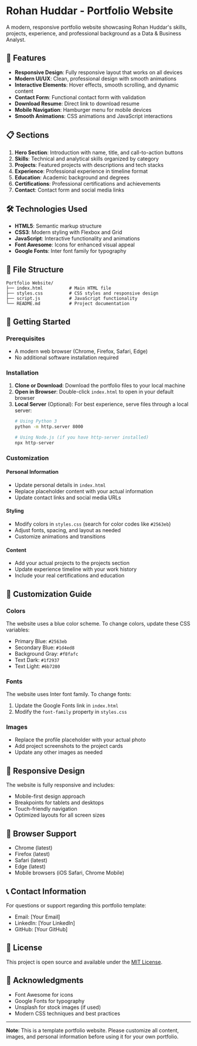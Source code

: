 # Rohan Huddar - Portfolio Website

A modern, responsive portfolio website showcasing Rohan Huddar's skills, projects, experience, and professional background as a Data & Business Analyst.

## 🚀 Features

- **Responsive Design**: Fully responsive layout that works on all devices
- **Modern UI/UX**: Clean, professional design with smooth animations
- **Interactive Elements**: Hover effects, smooth scrolling, and dynamic content
- **Contact Form**: Functional contact form with validation
- **Download Resume**: Direct link to download resume
- **Mobile Navigation**: Hamburger menu for mobile devices
- **Smooth Animations**: CSS animations and JavaScript interactions

## 📋 Sections

1. **Hero Section**: Introduction with name, title, and call-to-action buttons
2. **Skills**: Technical and analytical skills organized by category
3. **Projects**: Featured projects with descriptions and tech stacks
4. **Experience**: Professional experience in timeline format
5. **Education**: Academic background and degrees
6. **Certifications**: Professional certifications and achievements
7. **Contact**: Contact form and social media links

## 🛠️ Technologies Used

- **HTML5**: Semantic markup structure
- **CSS3**: Modern styling with Flexbox and Grid
- **JavaScript**: Interactive functionality and animations
- **Font Awesome**: Icons for enhanced visual appeal
- **Google Fonts**: Inter font family for typography

## 📁 File Structure

```
Portfolio Website/
├── index.html          # Main HTML file
├── styles.css          # CSS styles and responsive design
├── script.js           # JavaScript functionality
└── README.md           # Project documentation
```

## 🚀 Getting Started

### Prerequisites

- A modern web browser (Chrome, Firefox, Safari, Edge)
- No additional software installation required

### Installation

1. **Clone or Download**: Download the portfolio files to your local machine
2. **Open in Browser**: Double-click `index.html` to open in your default browser
3. **Local Server** (Optional): For best experience, serve files through a local server:
   ```bash
   # Using Python 3
   python -m http.server 8000
   
   # Using Node.js (if you have http-server installed)
   npx http-server
   ```

### Customization

#### Personal Information
- Update personal details in `index.html`
- Replace placeholder content with your actual information
- Update contact links and social media URLs

#### Styling
- Modify colors in `styles.css` (search for color codes like `#2563eb`)
- Adjust fonts, spacing, and layout as needed
- Customize animations and transitions

#### Content
- Add your actual projects to the projects section
- Update experience timeline with your work history
- Include your real certifications and education

## 🎨 Customization Guide

### Colors
The website uses a blue color scheme. To change colors, update these CSS variables:
- Primary Blue: `#2563eb`
- Secondary Blue: `#1d4ed8`
- Background Gray: `#f8fafc`
- Text Dark: `#1f2937`
- Text Light: `#6b7280`

### Fonts
The website uses Inter font family. To change fonts:
1. Update the Google Fonts link in `index.html`
2. Modify the `font-family` property in `styles.css`

### Images
- Replace the profile placeholder with your actual photo
- Add project screenshots to the project cards
- Update any other images as needed

## 📱 Responsive Design

The website is fully responsive and includes:
- Mobile-first design approach
- Breakpoints for tablets and desktops
- Touch-friendly navigation
- Optimized layouts for all screen sizes

## 🔧 Browser Support

- Chrome (latest)
- Firefox (latest)
- Safari (latest)
- Edge (latest)
- Mobile browsers (iOS Safari, Chrome Mobile)

## 📞 Contact Information

For questions or support regarding this portfolio template:
- Email: [Your Email]
- LinkedIn: [Your LinkedIn]
- GitHub: [Your GitHub]

## 📄 License

This project is open source and available under the [MIT License](LICENSE).

## 🙏 Acknowledgments

- Font Awesome for icons
- Google Fonts for typography
- Unsplash for stock images (if used)
- Modern CSS techniques and best practices

---

**Note**: This is a template portfolio website. Please customize all content, images, and personal information before using it for your own portfolio. 